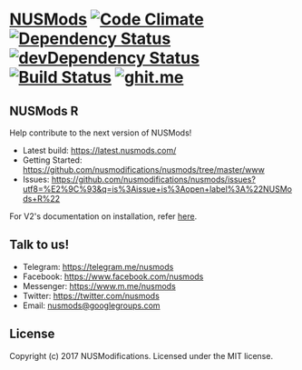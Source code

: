 # [NUSMods](http://nusmods.com) [![Code Climate](http://img.shields.io/codeclimate/github/nusmodifications/nusmods.svg)](https://codeclimate.com/github/nusmodifications/nusmods) [![Dependency Status](http://img.shields.io/david/nusmodifications/nusmods.svg)](https://david-dm.org/nusmodifications/nusmods) [![devDependency Status](http://img.shields.io/david/dev/nusmodifications/nusmods.svg)](https://david-dm.org/nusmodifications/nusmods#info=devDependencies) [![Build Status](https://travis-ci.org/nusmodifications/nusmods.svg?branch=master)](https://travis-ci.org/nusmodifications/nusmods) [![ghit.me](https://ghit.me/badge.svg?repo=nusmodifications/nusmods)](https://ghit.me/repo/nusmodifications/nusmods)

## NUSMods R

Help contribute to the next version of NUSMods!

- Latest build: https://latest.nusmods.com/
- Getting Started: https://github.com/nusmodifications/nusmods/tree/master/www
- Issues: https://github.com/nusmodifications/nusmods/issues?utf8=%E2%9C%93&q=is%3Aissue+is%3Aopen+label%3A%22NUSMods+R%22

For V2's documentation on installation, refer [here](provisioning/README.md).

## Talk to us!

- Telegram: https://telegram.me/nusmods
- Facebook: https://www.facebook.com/nusmods
- Messenger: https://www.m.me/nusmods
- Twitter: https://twitter.com/nusmods
- Email: nusmods@googlegroups.com

## License

Copyright (c) 2017 NUSModifications. Licensed under the MIT license.

